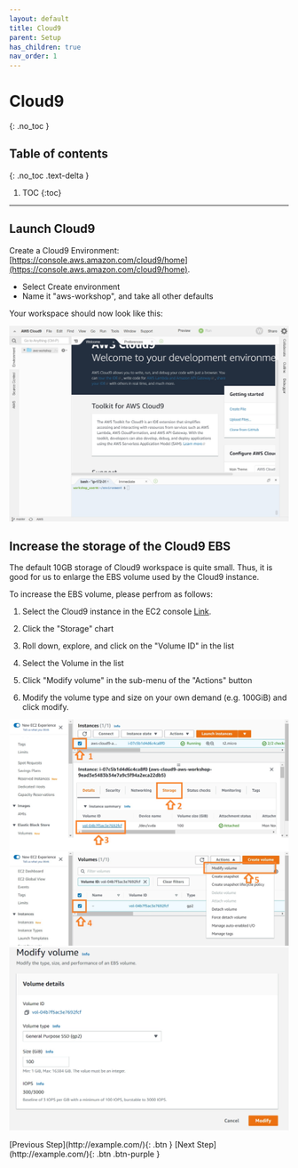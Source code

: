 ```yaml
---
layout: default
title: Cloud9
parent: Setup
has_children: true
nav_order: 1
---
```


# Cloud9
{: .no_toc }

## Table of contents
{: .no_toc .text-delta }

1. TOC
{:toc}

---

## Launch Cloud9

Create a Cloud9 Environment: [https://console.aws.amazon.com/cloud9/home](https://console.aws.amazon.com/cloud9/home).

- Select Create environment
- Name it "aws-workshop", and take all other defaults

Your workspace should now look like this:

![Image](../../src/img/Setup/Cloud9-1.jpg)

## Increase the storage of the Cloud9 EBS

The default 10GB storage of Cloud9 workspace is quite small. Thus, it is good for us to enlarge the EBS volume used by the Cloud9 instance.

To increase the EBS volume, please perfrom as follows:
1. Select the Cloud9 instance in the EC2 console [Link](https://console.aws.amazon.com/ec2/v2/home#Instances).

2. Click the "Storage" chart
3. Roll down, explore, and click on the "Volume ID" in the list
4. Select the Volume in the list
5. Click "Modify volume" in the sub-menu of the "Actions" button
6. Modify the volume type and size on your own demand (e.g. 100GiB) and click modify.

![Image](../../src/img/Setup/Cloud9-2.jpg)
![Image](../../src/img/Setup/Cloud9-3.jpg)
![Image](../../src/img/Setup/Cloud9-4.jpg)

<div class="code-example" markdown="1">
[Previous Step](http://example.com/){: .btn }
[Next Step](http://example.com/){: .btn .btn-purple }
</div>
